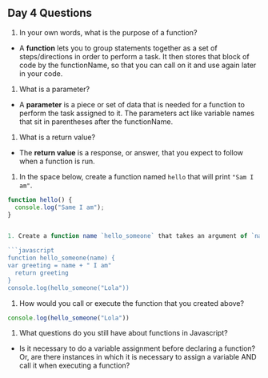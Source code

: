 ## Day 4 Questions

1. In your own words, what is the purpose of a function?

  * A **function** lets you to group statements together as a set of steps/directions in order to perform a task. It then stores that block of code by  the functionName, so that you can call on it and use again later in your code.

1. What is a parameter?

  * A **parameter** is a piece or set of data that is needed for a function to perform the task assigned to it. The parameters act like variable names that sit in parentheses after the functionName.  

1. What is a return value?

  * The **return value** is a response, or answer, that you expect to follow when a function is run.

1. In the space below, create a function named `hello` that will print `"Sam I am"`.

  ```javascript
  function hello() {
    console.log("Same I am");
  }


1. Create a function name `hello_someone` that takes an argument of `name` and logs `name + " I am"`.

  ```javascript
  function hello_someone(name) {
  var greeting = name + " I am"
    return greeting
  }
  console.log(hello_someone("Lola"))
  ```

1. How would you call or execute the function that you created above?

  ```javascript
  console.log(hello_someone("Lola"))
  ```

1. What questions do you still have about functions in Javascript?

  * Is it necessary to do a variable assignment before declaring a function? Or, are there instances in which it is necessary to assign a variable AND call it when executing a function?
